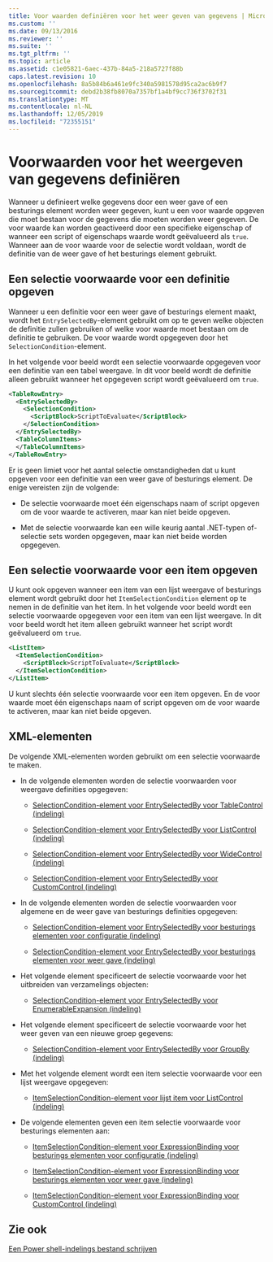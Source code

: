 ```yaml
---
title: Voor waarden definiëren voor het weer geven van gegevens | Microsoft Docs
ms.custom: ''
ms.date: 09/13/2016
ms.reviewer: ''
ms.suite: ''
ms.tgt_pltfrm: ''
ms.topic: article
ms.assetid: c1e05821-6aec-437b-84a5-218a5727f88b
caps.latest.revision: 10
ms.openlocfilehash: 8a5b84b6a461e9fc340a5981578d95ca2ac6b9f7
ms.sourcegitcommit: debd2b38fb8070a7357bf1a4bf9cc736f3702f31
ms.translationtype: MT
ms.contentlocale: nl-NL
ms.lasthandoff: 12/05/2019
ms.locfileid: "72355151"
---
```

# <a name="defining-conditions-for-displaying-data"></a>Voorwaarden voor het weergeven van gegevens definiëren

Wanneer u definieert welke gegevens door een weer gave of een besturings element worden weer gegeven, kunt u een voor waarde opgeven die moet bestaan voor de gegevens die moeten worden weer gegeven. De voor waarde kan worden geactiveerd door een specifieke eigenschap of wanneer een script of eigenschaps waarde wordt geëvalueerd als `true`. Wanneer aan de voor waarde voor de selectie wordt voldaan, wordt de definitie van de weer gave of het besturings element gebruikt.

## <a name="specifying-a-selection-condition-for-a-definition"></a>Een selectie voorwaarde voor een definitie opgeven

Wanneer u een definitie voor een weer gave of besturings element maakt, wordt het `EntrySelectedBy`-element gebruikt om op te geven welke objecten de definitie zullen gebruiken of welke voor waarde moet bestaan om de definitie te gebruiken. De voor waarde wordt opgegeven door het `SelectionCondition`-element.

In het volgende voor beeld wordt een selectie voorwaarde opgegeven voor een definitie van een tabel weergave. In dit voor beeld wordt de definitie alleen gebruikt wanneer het opgegeven script wordt geëvalueerd om `true`.

```xml
<TableRowEntry>
  <EntrySelectedBy>
    <SelectionCondition>
      <ScriptBlock>ScriptToEvaluate</ScriptBlock>
    </SelectionCondition>
  </EntrySelectedBy>
  <TableColumnItems>
  </TableColumnItems>
</TableRowEntry>

```

Er is geen limiet voor het aantal selectie omstandigheden dat u kunt opgeven voor een definitie van een weer gave of besturings element. De enige vereisten zijn de volgende:

- De selectie voorwaarde moet één eigenschaps naam of script opgeven om de voor waarde te activeren, maar kan niet beide opgeven.

- Met de selectie voorwaarde kan een wille keurig aantal .NET-typen of-selectie sets worden opgegeven, maar kan niet beide worden opgegeven.

## <a name="specifying-a-selection-condition-for-an-item"></a>Een selectie voorwaarde voor een item opgeven

U kunt ook opgeven wanneer een item van een lijst weergave of besturings element wordt gebruikt door het `ItemSelectionCondition` element op te nemen in de definitie van het item. In het volgende voor beeld wordt een selectie voorwaarde opgegeven voor een item van een lijst weergave. In dit voor beeld wordt het item alleen gebruikt wanneer het script wordt geëvalueerd om `true`.

```xml
<ListItem>
  <ItemSelectionCondition>
    <ScriptBlock>ScriptToEvaluate</ScriptBlock>
  </ItemSelectionCondition>
</ListItem>

```

U kunt slechts één selectie voorwaarde voor een item opgeven. En de voor waarde moet één eigenschaps naam of script opgeven om de voor waarde te activeren, maar kan niet beide opgeven.

## <a name="xml-elements"></a>XML-elementen

 De volgende XML-elementen worden gebruikt om een selectie voorwaarde te maken.

- In de volgende elementen worden de selectie voorwaarden voor weergave definities opgegeven:

    - [SelectionCondition-element voor EntrySelectedBy voor TableControl (indeling)](./selectioncondition-element-for-entryselectedby-for-tablecontrol-format.md)

    - [SelectionCondition-element voor EntrySelectedBy voor ListControl (indeling)](./selectioncondition-element-for-entryselectedby-for-listcontrol-format.md)

    - [SelectionCondition-element voor EntrySelectedBy voor WideControl (indeling)](./selectioncondition-element-for-entryselectedby-for-widecontrol-format.md)

    - [SelectionCondition-element voor EntrySelectedBy voor CustomControl (indeling)](./selectioncondition-element-for-entryselectedby-for-customcontrol-format.md)

- In de volgende elementen worden de selectie voorwaarden voor algemene en de weer gave van besturings definities opgegeven:

    - [SelectionCondition-element voor EntrySelectedBy voor besturings elementen voor configuratie (indeling)](./selectioncondition-element-for-entryselectedby-for-controls-for-configuration-format.md)

    - [SelectionCondition-element voor EntrySelectedBy voor besturings elementen voor weer gave (indeling)](./selectioncondition-element-for-entryselectedby-for-controls-for-view-format.md)

- Het volgende element specificeert de selectie voorwaarde voor het uitbreiden van verzamelings objecten:

    - [SelectionCondition-element voor EntrySelectedBy voor EnumerableExpansion (indeling)](./selectioncondition-element-for-entryselectedby-for-enumerableexpansion-format.md)

- Het volgende element specificeert de selectie voorwaarde voor het weer geven van een nieuwe groep gegevens:

    - [SelectionCondition-element voor EntrySelectedBy voor GroupBy (indeling)](./selectioncondition-element-for-entryselectedby-for-groupby-format.md)

- Met het volgende element wordt een item selectie voorwaarde voor een lijst weergave opgegeven:

    - [ItemSelectionCondition-element voor lijst item voor ListControl (indeling)](./itemselectioncondition-element-for-listitem-for-listcontrol-format.md)

- De volgende elementen geven een item selectie voorwaarde voor besturings elementen aan:

    - [ItemSelectionCondition-element voor ExpressionBinding voor besturings elementen voor configuratie (indeling)](./itemselectioncondition-element-for-expressionbinding-for-controls-for-configuration-format.md)

    - [ItemSelectionCondition-element voor ExpressionBinding voor besturings elementen voor weer gave (indeling)](./itemselectioncondition-element-for-expressionbinding-for-controls-for-view-format.md)

    - [ItemSelectionCondition-element voor ExpressionBinding voor CustomControl (indeling)](./itemselectioncondition-element-for-expressionbinding-for-customcontrol-format.md)

## <a name="see-also"></a>Zie ook

[Een Power shell-indelings bestand schrijven](./writing-a-powershell-formatting-file.md)
